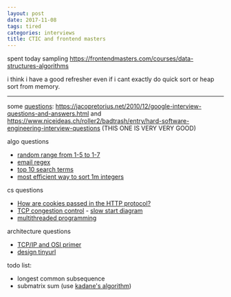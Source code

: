 ```yaml
---
layout: post
date: 2017-11-08
tags: tired
categories: interviews
title: CTIC and frontend masters
---
```


spent today sampling <https://frontendmasters.com/courses/data-structures-algorithms>

i think i have a good refresher even if i cant exactly do quick sort or heap sort from memory.

---

some [questions](https://www.impactinterview.com/2009/10/140-google-interview-questions/): <https://jacopretorius.net/2010/12/google-interview-questions-and-answers.html> and <https://www.niceideas.ch/roller2/badtrash/entry/hard-software-engineering-interview-questions> (THIS ONE IS VERY VERY GOOD)

algo questions

- [random range from 1-5 to 1-7](https://stackoverflow.com/questions/137783/expand-a-random-range-from-1-5-to-1-7)
- [email regex](https://www.regular-expressions.info/email.html)
- [top 10 search terms](https://stackoverflow.com/questions/3260653/algorithm-to-find-top-10-search-terms)
- [most efficient way to sort 1m integers](https://www.quora.com/What-is-the-most-efficient-way-to-sort-a-million-32-bit-integers)

cs questions

- [How are cookies passed in the HTTP protocol?](https://www.nczonline.net/blog/2009/05/05/http-cookies-explained/)
- [TCP congestion control](https://programsquare.blogspot.com/2011/05/explain-how-congestion-control-works-in.html) - [slow start diagram](http://www.eventhelix.com/RealtimeMantra/Networking/TCP_Slow_Start.pdf)
- [multithreaded programming](https://programsquare.blogspot.com/2011/05/what-is-multithreaded-programming-what.html)

architecture questions

- [TCP/IP and OSI primer](https://www.youtube.com/watch?v=e5DEVa9eSN0)
- [design tinyurl](https://www.youtube.com/watch?v=fMZMm_0ZhK4)

todo list:
- longest common subsequence
- submatrix sum (use [kadane's algorithm](https://www.youtube.com/watch?v=yCQN096CwWM))
